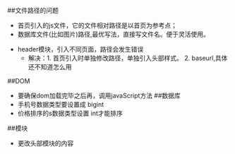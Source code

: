 ##文件路径的问题

- 首页引入的js文件，它的文件相对路径是以首页为参考点；
- 数据库文件(比如图片)路径,最优写法，直接写文件名。便于灵活使用。
+ header模块，引入不同页面，路径会发生错误
  - 解决：1. 首页引入时单独修改路径，单独引入头部样式。
         2. baseurl,具体还不知道怎么用

##DOM
- 要确保dom加载完毕之后再，调用javaScript方法
##数据库
- 手机号数据类型要设置成 bigint
- 价格排序的s数据类型设置 int才能排序

##模块
- 更改头部模块的内容